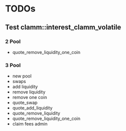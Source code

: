 # TODOs

## Test clamm::interest_clamm_volatile

### 2 Pool

- quote_remove_liquidity_one_coin

### 3 Pool

- new pool
- swaps
- add liquidity
- remove liquidity
- remove one coin
- quote_swap
- quote_add_liquidity
- quote_remove_liquidity
- quote_remove_liquidity_one_coin
- claim fees admin
